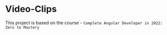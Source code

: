 # Video-Clips

This project is based on the course - `Complete Angular Developer in 2022: Zero to Mastery`
